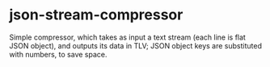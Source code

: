 # json-stream-compressor
Simple compressor, which takes as input a text stream (each line is flat JSON object), and outputs its data in TLV; JSON object keys are substituted with numbers, to save space.
